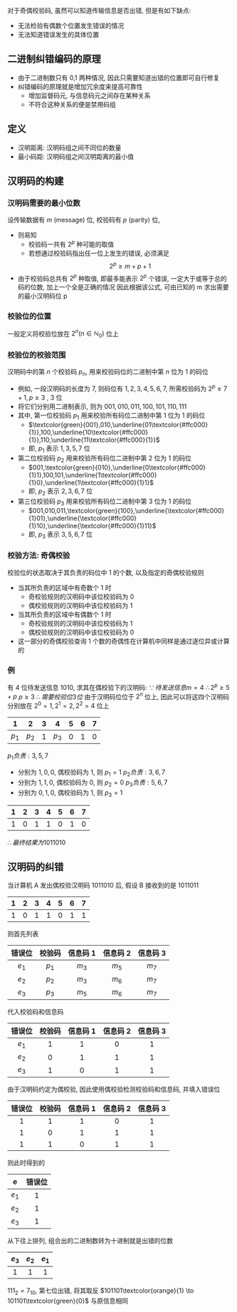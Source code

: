 对于奇偶校验码, 虽然可以知道传输信息是否出错, 但是有如下缺点:
- 无法检验有偶数个位置发生错误的情况
- 无法知道错误发生的具体位置
## 二进制纠错编码的原理
- 由于二进制数只有 0,1 两种情况, 因此只需要知道出错的位置即可自行修复
- 纠错编码的原理就是增加冗余度来提高可靠性
	- 增加监督码元, 与信息码元之间存在某种关系
	- 不符合这种关系的便是禁用码组
## 定义
- 汉明距离: 汉明码组之间不同位的数量
- 最小码距: 汉明码组之间汉明距离的最小值
## 汉明码的构建
### 汉明码需要的最小位数
设传输数据有 $m$ (message) 位, 校验码有 $p$ (parity) 位,
- 则易知
	- 校验码一共有 $2^p$ 种可能的取值
	- 若想通过校验码指出任一位上发生的错误, 必须满足
$$
2^p \geq m + p + 1
$$
- 由于校验码总共有 $2^p$ 种取值, 即最多能表示 $2^p$ 个错误, 一定大于或等于总的码的位数, 加上一个全是正确的情况
因此根据该公式, 可由已知的 m 求出需要的最小汉明码位 p
### 校验位的位置
一般定义将校验位放在 $2^n(n \in \mathbb{N}_0)$ 位上
### 校验位的校验范围
汉明码中的第 $n$ 个校验码 $p_n$, 用来校验码位的二进制中第 $n$ 位为 $1$ 的码位
- 例如, 一段汉明码的长度为 7, 则码位有 $1,2,3,4,5,6,7$, 所需校验码为 $2^p \geq 7 + 1, p \geq 3$ , $3$ 位
- 将它们分别用二进制表示, 则为 $001,010,011,100,101,110,111$
- 其中, 第一位校验码 $p_{1}$ 用来校验所有码位二进制中第 $1$ 位为 $1$ 的码位
	- $\textcolor{green}{001},010,\underline{01\textcolor{#ffc000}{1}},100,\underline{10\textcolor{#ffc000}{1}},110,\underline{11\textcolor{#ffc000}{1}}$
	- 即, $p_{1}$ 表示 $1,3,5,7$ 位
- 第二位校验码 $p_{2}$ 用来校验所有码位二进制中第 $2$ 位为 $1$ 的码位
    - $001,\textcolor{green}{010},\underline{0\textcolor{#ffc000}{1}1},100,101,\underline{1\textcolor{#ffc000}{1}0},\underline{1\textcolor{#ffc000}{1}1}$
    - 即, $p_{2}$ 表示 $2,3,6,7$ 位
- 第三位校验码 $p_{3}$ 用来校验所有码位二进制中第 $3$ 位为 $1$ 的码位
    - $001,010,011,\textcolor{green}{100},\underline{\textcolor{#ffc000}{1}01},\underline{\textcolor{#ffc000}{1}10},\underline{\textcolor{#ffc000}{1}11}$
    - 即, $p_{3}$ 表示 $3,5,6,7$ 位
### 校验方法: 奇偶校验
校验位的状态取决于其负责的码位中 $1$ 的个数, 以及指定的奇偶校验规则
- 当其所负责的区域中有奇数个 $1$ 时
	- 奇校验规则的汉明码中该位校验码为 $0$
	- 偶校验规则的汉明码中该位校验码为 $1$
- 当其所负责的区域中有偶数个 $1$ 时
	- 奇校验规则的汉明码中该位校验码为 $1$
	- 偶校验规则的汉明码中该位校验码为 $0$
- 这一部分的奇偶校验查询 $1$ 个数的奇偶性在计算机中同样是通过逐位异或计算的
### 例
有 4 位待发送信息 $1010$, 求其在偶校验下的汉明码:
$\because 待发送信息m = 4$
$\therefore 2^p \geq 5 + p$
$p \geq 3$
$\therefore 需要校验位 3 位$
由于汉明码位位于 $2^n$ 位上, 因此可以将这四个汉明码分别放在 $2^0=1,2^1=2,2^2=4$ 位上

|  **1**  |  **2**  | **3** |  **4**  | **5** | **6** | **7** |
| :-----: | :-----: | :---: | :-----: | :---: | :---: | :---: |
| $p_{1}$ | $p_{2}$ |  $1$  | $p_{3}$ |  $0$  |  $1$  |  $0$  |
$p_{1}负责: 3,5,7$
- 分别为 $1,0,0$, 偶校验码为 $1$, 则 $p_{1} = 1$
$p_{2}负责: 3,6,7$
- 分别为 $1,1,0$, 偶校验码为 $0$, 则 $p_{2}=0$
$p_{3}负责: 5,6,7$
- 分别为 $0,1,0$, 偶校验码为 $1$, 则 $p_{3}=1$

| **1** | **2** | **3** | **4** | **5** | **6** | **7** |
| :---: | :---: | :---: | :---: | :---: | :---: | :---: |
|  $1$  |  $0$  |  $1$  |  $1$  |  $0$  |  $1$  |  $0$  |
$\therefore 最终结果为1011010$
## 汉明码的纠错
当计算机 A 发出偶校验汉明码 1011010 后, 假设 B 接收到的是 1011011

| **1** | **2** | **3** | **4** | **5** | **6** | **7** |
| :---: | :---: | :---: | :---: | :---: | :---: | :---: |
|  $1$  |  $0$  |  $1$  |  $1$  |  $0$  |  $1$  |  $1$  |
则首先列表

| **错误位** | **校验码** | **信息码 1** | **信息码 2** | **信息码 3** |
| :-----: | :-----: | :-------: | :-------: | :-------: |
| $e_{1}$ | $p_{1}$ |  $m_{3}$  |  $m_{5}$  |  $m_{7}$  |
| $e_{2}$ | $p_{2}$ |  $m_{3}$  |  $m_{6}$  |  $m_{7}$  |
| $e_{3}$ | $p_{3}$ |  $m_{5}$  |  $m_{6}$  |  $m_{7}$  |
代入校验码和信息码

| **错误位** | **校验码** | **信息码 1** | **信息码 2** | **信息码 3** |
| :-----: | :-----: | :-------: | :-------: | :-------: |
| $e_{1}$ |   $1$   |    $1$    |    $0$    |    $1$    |
| $e_{2}$ |   $0$   |    $1$    |    $1$    |    $1$    |
| $e_{3}$ |   $1$   |    $0$    |    $1$    |    $1$    |
由于汉明码约定为偶校验, 因此使用偶校验检测校验码和信息码, 并填入错误位

| **错误位** | **校验码** | **信息码 1** | **信息码 2** | **信息码 3** |
| :-----: | :-----: | :-------: | :-------: | :-------: |
|   $1$   |   $1$   |    $1$    |    $0$    |    $1$    |
|   $1$   |   $0$   |    $1$    |    $1$    |    $1$    |
|   $1$   |   $1$   |    $0$    |    $1$    |    $1$    |
则此时得到的

|  **e**  | **错误位** |
| :-----: | :-----: |
| $e_{1}$ |   $1$   |
| $e_{2}$ |   $1$   |
| $e_{3}$ |   $1$   |
从下往上排列, 组合出的二进制数转为十进制就是出错的位数

| **$e_{3}$** | **$e_{2}$** | **$e_{1}$** |
| :-----: | :-----: | :-----: |
|   $1$   |   $1$   |   $1$   |
${111}_{2} = 7_{10}$, 第七位出错, 将其取反
$101101\textcolor{orange}{1} \to 101101\textcolor{green}{0}$
与原信息相同